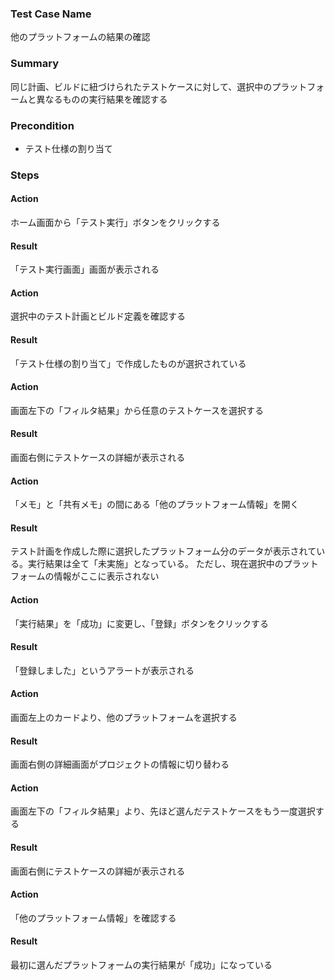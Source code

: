 ### Test Case Name
他のプラットフォームの結果の確認

### Summary
同じ計画、ビルドに紐づけられたテストケースに対して、選択中のプラットフォームと異なるものの実行結果を確認する

### Precondition
* テスト仕様の割り当て

### Steps

#### Action
ホーム画面から「テスト実行」ボタンをクリックする
#### Result
「テスト実行画面」画面が表示される

#### Action
選択中のテスト計画とビルド定義を確認する
#### Result
「テスト仕様の割り当て」で作成したものが選択されている

#### Action
画面左下の「フィルタ結果」から任意のテストケースを選択する
#### Result
画面右側にテストケースの詳細が表示される

#### Action
「メモ」と「共有メモ」の間にある「他のプラットフォーム情報」を開く
#### Result
テスト計画を作成した際に選択したプラットフォーム分のデータが表示されている。実行結果は全て「未実施」となっている。
ただし、現在選択中のプラットフォームの情報がここに表示されない

#### Action
「実行結果」を「成功」に変更し、「登録」ボタンをクリックする
#### Result
「登録しました」というアラートが表示される

#### Action
画面左上のカードより、他のプラットフォームを選択する
#### Result
画面右側の詳細画面がプロジェクトの情報に切り替わる

#### Action
画面左下の「フィルタ結果」より、先ほど選んだテストケースをもう一度選択する
#### Result
画面右側にテストケースの詳細が表示される

#### Action
「他のプラットフォーム情報」を確認する
#### Result
最初に選んだプラットフォームの実行結果が「成功」になっている
